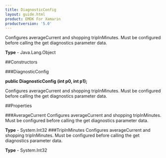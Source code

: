 ```yaml
---
title: DiagnosticConfig
layout: guide.html
product: EMDK For Xamarin 
productversion: '5.0' 
---
```

Configures averageCurrent and shopping tripInMinutes. Must be configured before calling the get diagnostics parameter data.

**Type** - Java.Lang.Object

##Constructors

###DiagnosticConfig

**public DiagnosticConfig (int p0, int p1);**

Configures averageCurrent and shopping tripInMinutes. Must be configured before calling the get diagnostics parameter data.

##Properties

###AverageCurrent
Configures averageCurrent and shopping tripInMinutes. Must be configured before calling the get diagnostics parameter data.

**Type** - System.Int32
###TripInMinutes
Configures averageCurrent and shopping tripInMinutes. Must be configured before calling the get diagnostics parameter data.

**Type** - System.Int32
